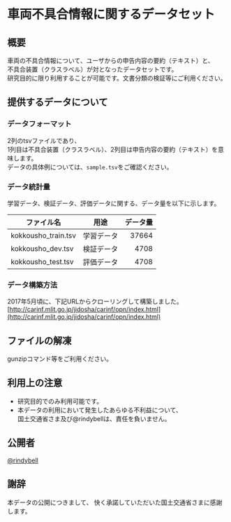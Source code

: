 # 車両不具合情報に関するデータセット


## 概要
車両の不具合情報について、ユーザからの申告内容の要約（テキスト）と、  
不具合装置（クラスラベル）が対となったデータセットです。  
研究目的に限り利用することが可能です。文書分類の検証等にご利用ください。  

## 提供するデータについて

### データフォーマット

2列のtsvファイルであり、  
1列目は不具合装置（クラスラベル）、2列目は申告内容の要約（テキスト）を意味します。  
データの具体例については、`sample.tsv`をご確認ください。  


### データ統計量

学習データ、検証データ、評価データに関する、データ量を以下に示します。  

|ファイル名|用途|データ量|
|-|-|-:|
|kokkousho_train.tsv|学習データ|37664|
|kokkousho_dev.tsv|検証データ|4708|
|kokkousho_test.tsv|評価データ|4708|


### データ構築方法

2017年5月頃に、下記URLからクローリングして構築しました。  
[http://carinf.mlit.go.jp/jidosha/carinf/opn/index.html](http://carinf.mlit.go.jp/jidosha/carinf/opn/index.html)




## ファイルの解凍

gunzipコマンド等をご利用ください。


## 利用上の注意

- 研究目的でのみ利用可能です。
- 本データの利用において発生したあらゆる不利益について、  
  国土交通省さま及び@rindybellは、責任を負いません。


## 公開者

[@rindybell](https://twitter.com/rindybell)


## 謝辞

本データの公開につきまして、
快く承諾していただいた国土交通省さまに感謝します。
